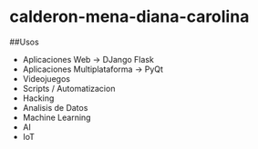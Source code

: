 # calderon-mena-diana-carolina

##Usos

- Aplicaciones Web -> DJango Flask
- Aplicaciones Multiplataforma -> PyQt
- Videojuegos
- Scripts / Automatizacion
- Hacking
- Analisis de Datos
- Machine Learning
- AI
- IoT 
